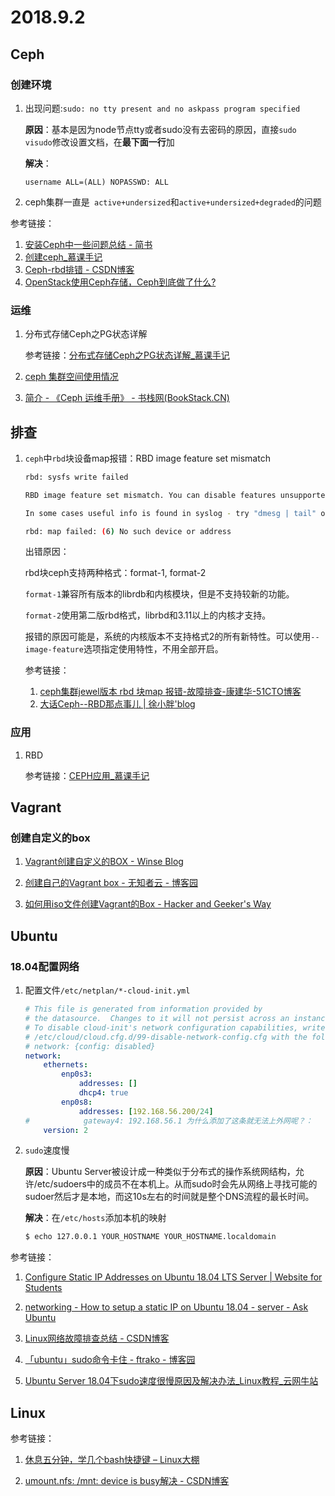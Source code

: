 # 2018.9.2

## Ceph

### 创建环境

1. 出现问题:`sudo: no tty present and no askpass program specified`

   **原因**：基本是因为node节点tty或者sudo没有去密码的原因，直接`sudo visudo`修改设置文档，在**最下面一行**加

   **解决**：

   ```
   username ALL=(ALL) NOPASSWD: ALL
   ```

2. ceph集群一直是` active+undersized`和`active+undersized+degraded`的问题


参考链接：

1. [安装Ceph中一些问题总结 - 简书](https://www.jianshu.com/p/7d16c0338096)
2. [创建ceph_慕课手记](https://www.imooc.com/article/44974)
3. [Ceph-rbd排错 - CSDN博客](https://blog.csdn.net/qq_15983061/article/details/78890019)
4. [OpenStack使用Ceph存储，Ceph到底做了什么?](https://zhuanlan.zhihu.com/p/31581145)

### 运维

1. 分布式存储Ceph之PG状态详解

   参考链接：[分布式存储Ceph之PG状态详解_慕课手记](https://www.imooc.com/article/43575)

2. [ceph 集群空间使用情况](http://bean-li.github.io/ceph-space/)

3. [简介 - 《Ceph 运维手册》 - 书栈网(BookStack.CN)](https://www.bookstack.cn/read/ceph-handbook/README.md)

## 排查

1. `ceph`中`rbd`块设备map报错：RBD image feature set mismatch

   ```bash
   rbd: sysfs write failed
   
   RBD image feature set mismatch. You can disable features unsupported by the kernel with "rbd feature disable".
   
   In some cases useful info is found in syslog - try "dmesg | tail" or so.
   
   rbd: map failed: (6) No such device or address
   ```

   出错原因：

   rbd块ceph支持两种格式：format-1, format-2

   `format-1`兼容所有版本的librdb和内核模块，但是不支持较新的功能。

   `format-2`使用第二版rbd格式，librbd和3.11以上的内核才支持。

   报错的原因可能是，系统的内核版本不支持格式2的所有新特性。可以使用`--image-feature`选项指定使用特性，不用全部开启。

   参考链接：

   1. [ceph集群jewel版本 rbd 块map 报错-故障排查-康建华-51CTO博客](http://blog.51cto.com/michaelkang/1786309)
   2. [大话Ceph--RBD那点事儿 | 徐小胖'blog](http://xuxiaopang.com/2016/10/13/easy-ceph-RBD/)


### 应用

1. RBD

   参考链接：[CEPH应用_慕课手记](https://www.imooc.com/article/44405)

## Vagrant

### 创建自定义的box

1. [Vagrant创建自定义的BOX - Winse Blog](http://www.winseliu.com/blog/2017/08/22/vagrant-create-your-own-box/)
2. [创建自己的Vagrant box - 无知者云 - 博客园](http://www.cnblogs.com/davenkin/p/create-own-vagrant-box.html)

3. [如何用iso文件创建Vagrant的Box - Hacker and Geeker's Way](http://zhaozhiming.github.io/blog/2014/11/29/use-veewee-to-create-vagrant-box/)

## Ubuntu

### 18.04配置网络

1. 配置文件`/etc/netplan/*-cloud-init.yml`

   ```yaml
   # This file is generated from information provided by
   # the datasource.  Changes to it will not persist across an instance.
   # To disable cloud-init's network configuration capabilities, write a file
   # /etc/cloud/cloud.cfg.d/99-disable-network-config.cfg with the following:
   # network: {config: disabled}
   network:
       ethernets:
           enp0s3:
               addresses: []
               dhcp4: true
           enp0s8:
               addresses: [192.168.56.200/24]
   #            gateway4: 192.168.56.1 为什么添加了这条就无法上外网呢？：
       version: 2
   ```

2. `sudo`速度慢

   **原因**：Ubuntu Server被设计成一种类似于分布式的操作系统网结构，允许/etc/sudoers中的成员不在本机上。从而sudo时会先从网络上寻找可能的sudoer然后才是本地，而这10s左右的时间就是整个DNS流程的最长时间。

   **解决**：在`/etc/hosts`添加本机的映射

   ```bash
   $ echo 127.0.0.1 YOUR_HOSTNAME YOUR_HOSTNAME.localdomain
   ```


参考链接：

1. [Configure Static IP Addresses on Ubuntu 18.04 LTS Server | Website for Students](https://websiteforstudents.com/configure-static-ip-addresses-on-ubuntu-18-04-beta/)
2. [networking - How to setup a static IP on Ubuntu 18.04 - server - Ask Ubuntu](https://askubuntu.com/questions/1029531/how-to-setup-a-static-ip-on-ubuntu-18-04-server)
3. [Linux网络故障排查总结 - CSDN博客](https://blog.csdn.net/li_101357/article/details/70257001)

4. [「ubuntu」sudo命令卡住 - ftrako - 博客园](https://www.cnblogs.com/ftrako/p/7660502.html)

5. [Ubuntu Server 18.04下sudo速度很慢原因及解决办法_Linux教程_云网牛站](https://ywnz.com/linuxjc/2024.html)

## Linux

参考链接：

1. [休息五分钟，学几个bash快捷键 – Linux大棚](http://roclinux.cn/?p=864)

2. [umount.nfs: /mnt: device is busy解决 - CSDN博客](https://blog.csdn.net/pearhuaer/article/details/8681359)